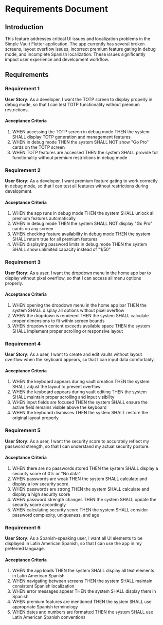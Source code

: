 # Requirements Document

## Introduction

This feature addresses critical UI issues and localization problems in the Simple Vault Flutter application. The app currently has several broken screens, layout overflow issues, incorrect premium feature gating in debug mode, and incomplete Spanish localization. These issues significantly impact user experience and development workflow.

## Requirements

### Requirement 1

**User Story:** As a developer, I want the TOTP screen to display properly in debug mode, so that I can test TOTP functionality without premium restrictions.

#### Acceptance Criteria

1. WHEN accessing the TOTP screen in debug mode THEN the system SHALL display TOTP generation and management features
2. WHEN in debug mode THEN the system SHALL NOT show "Go Pro" cards on the TOTP screen
3. WHEN TOTP features are accessed THEN the system SHALL provide full functionality without premium restrictions in debug mode

### Requirement 2

**User Story:** As a developer, I want premium feature gating to work correctly in debug mode, so that I can test all features without restrictions during development.

#### Acceptance Criteria

1. WHEN the app runs in debug mode THEN the system SHALL unlock all premium features automatically
2. WHEN in debug mode THEN the system SHALL NOT display "Go Pro" cards on any screen
3. WHEN checking feature availability in debug mode THEN the system SHALL return true for all premium features
4. WHEN displaying password limits in debug mode THEN the system SHALL show unlimited capacity instead of "1/50"

### Requirement 3

**User Story:** As a user, I want the dropdown menu in the home app bar to display without pixel overflow, so that I can access all menu options properly.

#### Acceptance Criteria

1. WHEN opening the dropdown menu in the home app bar THEN the system SHALL display all options without pixel overflow
2. WHEN the dropdown is rendered THEN the system SHALL calculate proper dimensions to fit within screen bounds
3. WHEN dropdown content exceeds available space THEN the system SHALL implement proper scrolling or responsive layout

### Requirement 4

**User Story:** As a user, I want to create and edit vaults without layout overflow when the keyboard appears, so that I can input data comfortably.

#### Acceptance Criteria

1. WHEN the keyboard appears during vault creation THEN the system SHALL adjust the layout to prevent overflow
2. WHEN the keyboard appears during vault editing THEN the system SHALL maintain proper scrolling and input visibility
3. WHEN input fields are focused THEN the system SHALL ensure the active field remains visible above the keyboard
4. WHEN the keyboard dismisses THEN the system SHALL restore the original layout properly

### Requirement 5

**User Story:** As a user, I want the security score to accurately reflect my password strength, so that I can understand my actual security posture.

#### Acceptance Criteria

1. WHEN there are no passwords stored THEN the system SHALL display a security score of 0% or "No data"
2. WHEN passwords are weak THEN the system SHALL calculate and display a low security score
3. WHEN passwords are strong THEN the system SHALL calculate and display a high security score
4. WHEN password strength changes THEN the system SHALL update the security score accordingly
5. WHEN calculating security score THEN the system SHALL consider password complexity, uniqueness, and age

### Requirement 6

**User Story:** As a Spanish-speaking user, I want all UI elements to be displayed in Latin American Spanish, so that I can use the app in my preferred language.

#### Acceptance Criteria

1. WHEN the app loads THEN the system SHALL display all text elements in Latin American Spanish
2. WHEN navigating between screens THEN the system SHALL maintain consistent Spanish localization
3. WHEN error messages appear THEN the system SHALL display them in Spanish
4. WHEN premium features are mentioned THEN the system SHALL use appropriate Spanish terminology
5. WHEN dates and numbers are formatted THEN the system SHALL use Latin American Spanish conventions